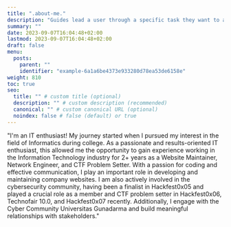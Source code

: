```yaml
---
title: ".about-me."
description: "Guides lead a user through a specific task they want to accomplish, often with a sequence of steps."
summary: ""
date: 2023-09-07T16:04:48+02:00
lastmod: 2023-09-07T16:04:48+02:00
draft: false
menu:
  posts:
    parent: ""
    identifier: "example-6a1a6be4373e933280d78ea53de6158e"
weight: 810
toc: true
seo:
  title: "" # custom title (optional)
  description: "" # custom description (recommended)
  canonical: "" # custom canonical URL (optional)
  noindex: false # false (default) or true
---
```


"I'm an IT enthusiast! My journey started when I pursued my interest in the field of Informatics during college. 
As a passionate and results-oriented IT enthusiast, this allowed me the opportunity to gain experience working 
in the Information Technology industry for 2+ years as a Website Maintainer, Network Engineer, and CTF Problem Setter. 
With a passion for coding and effective communication, I play an important role in developing and maintaining company websites. 
I am also actively involved in the cybersecurity community, having been a finalist in Hackfest0x05 and played a crucial role 
as a member and CTF problem setter in Hackfest0x06, Technofair 10.0, and Hackfest0x07 recently. 
Additionally, I engage with the Cyber Community Universitas Gunadarma and build meaningful relationships with stakeholders."
